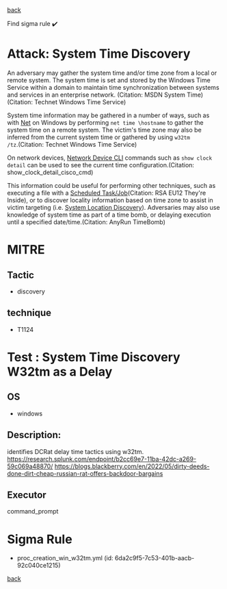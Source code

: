 
[back](../index.md)

Find sigma rule :heavy_check_mark: 

# Attack: System Time Discovery 

An adversary may gather the system time and/or time zone from a local or remote system. The system time is set and stored by the Windows Time Service within a domain to maintain time synchronization between systems and services in an enterprise network. (Citation: MSDN System Time)(Citation: Technet Windows Time Service)

System time information may be gathered in a number of ways, such as with [Net](https://attack.mitre.org/software/S0039) on Windows by performing <code>net time \\hostname</code> to gather the system time on a remote system. The victim's time zone may also be inferred from the current system time or gathered by using <code>w32tm /tz</code>.(Citation: Technet Windows Time Service)

On network devices, [Network Device CLI](https://attack.mitre.org/techniques/T1059/008) commands such as `show clock detail` can be used to see the current time configuration.(Citation: show_clock_detail_cisco_cmd)

This information could be useful for performing other techniques, such as executing a file with a [Scheduled Task/Job](https://attack.mitre.org/techniques/T1053)(Citation: RSA EU12 They're Inside), or to discover locality information based on time zone to assist in victim targeting (i.e. [System Location Discovery](https://attack.mitre.org/techniques/T1614)). Adversaries may also use knowledge of system time as part of a time bomb, or delaying execution until a specified date/time.(Citation: AnyRun TimeBomb)

# MITRE
## Tactic
  - discovery


## technique
  - T1124


# Test : System Time Discovery W32tm as a Delay
## OS
  - windows


## Description:
identifies DCRat delay time tactics using w32tm.
https://research.splunk.com/endpoint/b2cc69e7-11ba-42dc-a269-59c069a48870/
https://blogs.blackberry.com/en/2022/05/dirty-deeds-done-dirt-cheap-russian-rat-offers-backdoor-bargains


## Executor
command_prompt

# Sigma Rule
 - proc_creation_win_w32tm.yml (id: 6da2c9f5-7c53-401b-aacb-92c040ce1215)



[back](../index.md)
